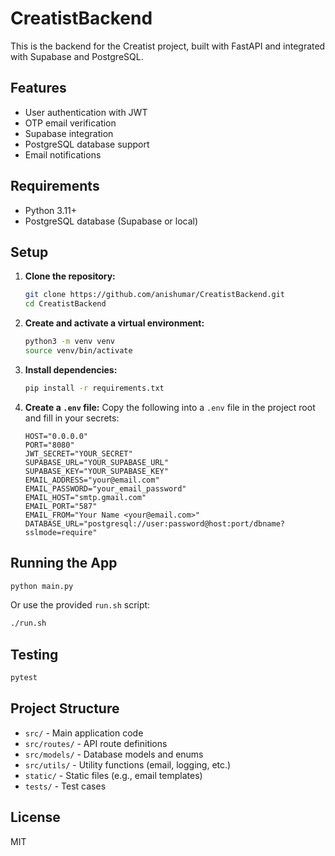 # CreatistBackend

This is the backend for the Creatist project, built with FastAPI and integrated with Supabase and PostgreSQL.

## Features
- User authentication with JWT
- OTP email verification
- Supabase integration
- PostgreSQL database support
- Email notifications

## Requirements
- Python 3.11+
- PostgreSQL database (Supabase or local)

## Setup
1. **Clone the repository:**
   ```sh
   git clone https://github.com/anishumar/CreatistBackend.git
   cd CreatistBackend
   ```
2. **Create and activate a virtual environment:**
   ```sh
   python3 -m venv venv
   source venv/bin/activate
   ```
3. **Install dependencies:**
   ```sh
   pip install -r requirements.txt
   ```
4. **Create a `.env` file:**
   Copy the following into a `.env` file in the project root and fill in your secrets:
   ```env
   HOST="0.0.0.0"
   PORT="8080"
   JWT_SECRET="YOUR_SECRET"
   SUPABASE_URL="YOUR_SUPABASE_URL"
   SUPABASE_KEY="YOUR_SUPABASE_KEY"
   EMAIL_ADDRESS="your@email.com"
   EMAIL_PASSWORD="your_email_password"
   EMAIL_HOST="smtp.gmail.com"
   EMAIL_PORT="587"
   EMAIL_FROM="Your Name <your@email.com>"
   DATABASE_URL="postgresql://user:password@host:port/dbname?sslmode=require"
   ```

## Running the App
```sh
python main.py
```

Or use the provided `run.sh` script:
```sh
./run.sh
```

## Testing
```sh
pytest
```

## Project Structure
- `src/` - Main application code
- `src/routes/` - API route definitions
- `src/models/` - Database models and enums
- `src/utils/` - Utility functions (email, logging, etc.)
- `static/` - Static files (e.g., email templates)
- `tests/` - Test cases

## License
MIT 